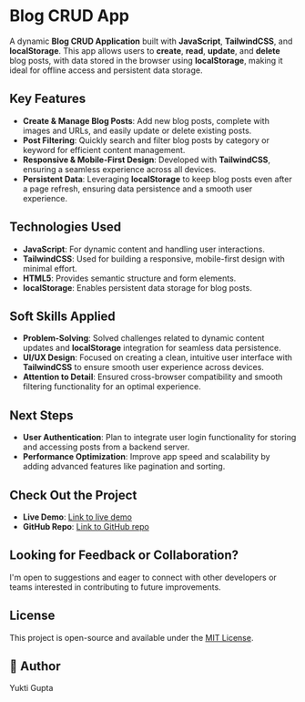 # Blog CRUD App

A dynamic **Blog CRUD Application** built with **JavaScript**, **TailwindCSS**, and **localStorage**. This app allows users to **create**, **read**, **update**, and **delete** blog posts, with data stored in the browser using **localStorage**, making it ideal for offline access and persistent data storage.

## Key Features

- **Create & Manage Blog Posts**: Add new blog posts, complete with images and URLs, and easily update or delete existing posts.
- **Post Filtering**: Quickly search and filter blog posts by category or keyword for efficient content management.
- **Responsive & Mobile-First Design**: Developed with **TailwindCSS**, ensuring a seamless experience across all devices.
- **Persistent Data**: Leveraging **localStorage** to keep blog posts even after a page refresh, ensuring data persistence and a smooth user experience.

## Technologies Used

- **JavaScript**: For dynamic content and handling user interactions.
- **TailwindCSS**: Used for building a responsive, mobile-first design with minimal effort.
- **HTML5**: Provides semantic structure and form elements.
- **localStorage**: Enables persistent data storage for blog posts.

## Soft Skills Applied

- **Problem-Solving**: Solved challenges related to dynamic content updates and **localStorage** integration for seamless data persistence.
- **UI/UX Design**: Focused on creating a clean, intuitive user interface with **TailwindCSS** to ensure smooth user experience across devices.
- **Attention to Detail**: Ensured cross-browser compatibility and smooth filtering functionality for an optimal experience.

## Next Steps

- **User Authentication**: Plan to integrate user login functionality for storing and accessing posts from a backend server.
- **Performance Optimization**: Improve app speed and scalability by adding advanced features like pagination and sorting.

## Check Out the Project

- **Live Demo**: [Link to live demo](https://scriblio.netlify.app/)
- **GitHub Repo**: [Link to GitHub repo](https://github.com/yMeeraki/Scriblio)

## Looking for Feedback or Collaboration?

I'm open to suggestions and eager to connect with other developers or teams interested in contributing to future improvements.

## License

This project is open-source and available under the [MIT License](LICENSE).

## 👤 Author

Yukti Gupta
